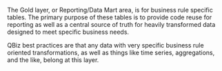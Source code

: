 The Gold layer, or Reporting/Data Mart area, is for business rule specific tables. The primary purpose of these tables is to provide code reuse for reporting as well as a central source of truth for heavily transformed data designed to meet specific business needs.

QBiz best practices are that any data with very specific business rule oriented transformations, as well as things like time series, aggregations, and the like, belong at this layer. 